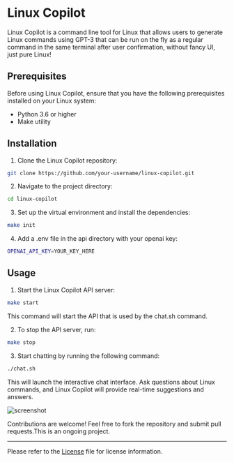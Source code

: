 # Linux Copilot

Linux Copilot is a command line tool for Linux that allows users to generate Linux commands using GPT-3 that can be run on the fly as a regular command in the same terminal after user confirmation, without fancy UI, just pure Linux!

## Prerequisites

Before using Linux Copilot, ensure that you have the following prerequisites installed on your Linux system:
- Python 3.6 or higher
- Make utility

## Installation

1. Clone the Linux Copilot repository:

```sh
git clone https://github.com/your-username/linux-copilot.git
```

2. Navigate to the project directory:

```sh
cd linux-copilot
```

3. Set up the virtual environment and install the dependencies:

```sh
make init
```

4. Add a .env file in the api directory with your openai key:
```sh
OPENAI_API_KEY=YOUR_KEY_HERE
```


## Usage

1. Start the Linux Copilot API server:

```sh
make start
```

This command will start the API that is used by the chat.sh command.

2. To stop the API server, run:

```sh
make stop
```

3. Start chatting by running the following command:

```sh
./chat.sh
```



This will launch the interactive chat interface. Ask questions about Linux commands, and Linux Copilot will provide real-time suggestions and answers.

![screenshot](https://github.com/leandroroser/linux-copilot/assets/10769732/7c0a6d8c-0301-4f4b-bf90-8ddf351b3340)


Contributions are welcome! Feel free to fork the repository and submit pull requests.This is an ongoing project.

---
Please refer to the [License](LICENSE) file for license information.
